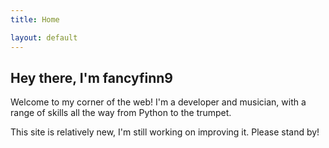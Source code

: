 ```yaml
---
title: Home

layout: default
---
```


## Hey there, I'm fancyfinn9

Welcome to my corner of the web! I'm a developer and musician, with a range of skills all the way from Python to the trumpet.

This site is relatively new, I'm still working on improving it. Please stand by!
